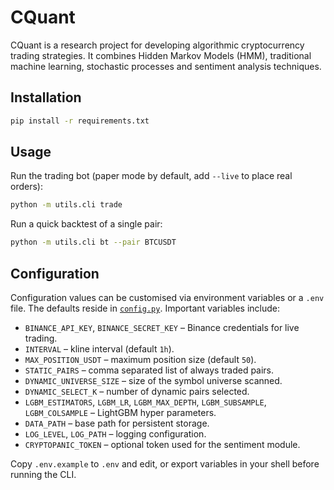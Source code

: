 # CQuant

CQuant is a research project for developing algorithmic cryptocurrency trading strategies. It combines Hidden Markov Models (HMM), traditional machine learning, stochastic processes and sentiment analysis techniques.

## Installation

```bash
pip install -r requirements.txt
```

## Usage

Run the trading bot (paper mode by default, add `--live` to place real orders):

```bash
python -m utils.cli trade
```

Run a quick backtest of a single pair:

```bash
python -m utils.cli bt --pair BTCUSDT
```

## Configuration

Configuration values can be customised via environment variables or a `.env` file. The defaults reside in [`config.py`](config.py). Important variables include:

- `BINANCE_API_KEY`, `BINANCE_SECRET_KEY` – Binance credentials for live trading.
- `INTERVAL` – kline interval (default `1h`).
- `MAX_POSITION_USDT` – maximum position size (default `50`).
- `STATIC_PAIRS` – comma separated list of always traded pairs.
- `DYNAMIC_UNIVERSE_SIZE` – size of the symbol universe scanned.
- `DYNAMIC_SELECT_K` – number of dynamic pairs selected.
- `LGBM_ESTIMATORS`, `LGBM_LR`, `LGBM_MAX_DEPTH`, `LGBM_SUBSAMPLE`, `LGBM_COLSAMPLE` – LightGBM hyper parameters.
- `DATA_PATH` – base path for persistent storage.
- `LOG_LEVEL`, `LOG_PATH` – logging configuration.
- `CRYPTOPANIC_TOKEN` – optional token used for the sentiment module.

Copy `.env.example` to `.env` and edit, or export variables in your shell before running the CLI.
